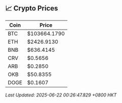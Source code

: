 ## 📈 Crypto Prices

| Coin | Price |
| ---- | ----- |
| BTC | $103664.1790 |
| ETH | $2426.9130 |
| BNB | $636.4145 |
| CRV | $0.5656 |
| ARB | $0.2850 |
| OKB | $50.8355 |
| DOGE | $0.1607 |

_Last Updated: 2025-06-22 00:26:47.829 +0800 HKT_